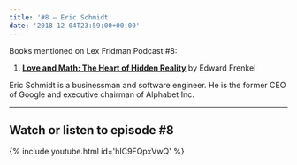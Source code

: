 ```yaml
---
title: '#8 – Eric Schmidt'
date: '2018-12-04T23:59:00+00:00'
---
```


Books mentioned on Lex Fridman Podcast #8:

1. <b><a href="https://amzn.to/3EnRLXV" target="_blank" rel="sponsored noopener noreferrer">Love and Math: The Heart of Hidden Reality</a></b> by Edward Frenkel

<!--more-->

Eric Schmidt is a businessman and software engineer. He is the former CEO of Google and executive chairman of Alphabet Inc.

- - - - - -

## Watch or listen to episode #8

{% include youtube.html id='hIC9FQpxVwQ' %}